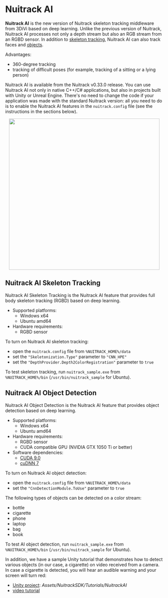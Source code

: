 # Nuitrack AI 

**Nuitrack AI** is the new version of Nuitrack skeleton tracking middleware from 3DiVi based on deep learning. Unlike the previous version of Nuitrack, Nuitrack AI processes not only a depth stream but also an RGB stream from an RGBD sensor. In addition to [skeleton tracking](#nuitrack-ai-skeleton-tracking), Nuitrack AI can also track faces and [objects](#nuitrack-ai-object-detection).

Advantages: 
* 360-degree tracking
* tracking of difficult poses (for example, tracking of a sitting or a lying person)

Nuitrack AI is available from the Nuitrack v0.33.0 release. You can use Nuitrack AI not only in native C++/C# applications, but also in projects built with Unity or Unreal Engine. There's no need to change the code if your application was made with the standard Nuitrack version: all you need to do is to enable the Nuitrack AI features in the `nuitrack.config` file (see the instructions in the sections below). 

<p align="center">
    <img width="480" src="img/nuitrack_ai_demo.gif">
</p>

## Nuitrack AI Skeleton Tracking

Nuitrack AI Skeleton Tracking is the Nuitrack AI feature that provides full body skeleton tracking (RGBD) based on deep learning.

* Supported platforms:
  * Windows x64
  * Ubuntu amd64
* Hardware requirements:
  * RGBD sensor

To turn on Nuitrack AI skeleton tracking: 
  * open the `nuitrack.config` file from `%NUITRACK_HOME%/data`
  * set the `"Skeletonization.Type"` parameter to `"CNN_HPE"`
  * set the `"DepthProvider.Depth2ColorRegistration"` parameter to `true`

To test skeleton tracking, run `nuitrack_sample.exe` from `%NUITRACK_HOME%/bin` (`/usr/bin/nuitrack_sample` for Ubuntu).

## Nuitrack AI Object Detection 

Nuitrack AI Object Detection is the Nuitrack AI feature that provides object detection based on deep learning. 

* Supported platforms:
  * Windows x64
  * Ubuntu amd64
* Hardware requirements:
  * RGBD sensor
  * CUDA compatible GPU (NVIDIA GTX 1050 Ti or better)
* Software dependencies:
  * [CUDA 9.0](https://developer.nvidia.com/cuda-90-download-archive)
  * [cuDNN 7](https://developer.nvidia.com/rdp/cudnn-archive#a-collapse765-90)

To turn on Nuitrack AI object detection: 
  * open the `nuitrack.config` file from `%NUITRACK_HOME%/data`
  * set the `"CnnDetectionModule.ToUse"` parameter  to `true`
  
The following types of objects can be detected on a color stream:
  * bottle
  * cigarette
  * phone
  * laptop
  * bag
  * book

To test AI object detection, run `nuitrack_sample.exe` from `%NUITRACK_HOME%/bin` (`/usr/bin/nuitrack_sample` for Ubuntu). 

In addition, we have a sample Unity tutorial that demonstrates how to detect various objects (in our case, a cigarette) on video received from a camera. In case a cigarette is detected, you will hear an audible warning and your screen will turn red:

* [Unity project](https://github.com/3DiVi/nuitrack-sdk/tree/master/Unity3D): *Assets/NuitrackSDK/Tutorials/NuitrackAI*
* [video tutorial](https://www.youtube.com/watch?v=75gpVuwygx8)

